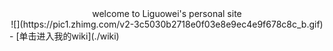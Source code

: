 <div style="text-align:center">
welcome to Liguowei's personal site
</div>
<center>
![](https://pic1.zhimg.com/v2-3c5030b2718e0f03e8e9ec4e9f678c8c_b.gif)
</center>
- [单击进入我的wiki](./wiki)
